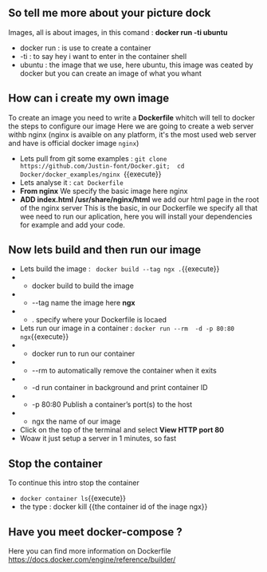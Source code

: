 ## So tell me more about your picture dock
Images, all is about images, in this comand : **docker run -ti ubuntu**
- docker run : is use to create a container
- -ti : to say hey i want to enter in the container shell
- ubuntu : the image that we use, here ubuntu, this image was ceated by docker but you can create an image of what you whant

## How can i create my own image
To create an image you need to write a **Dockerfile** whitch will tell to docker the steps to configure our image
Here we are going to create a web server withb nginx (nginx is avaible on any platform, it's the most used web server and have is official docker image `nginx`)
- Lets pull from git some examples  : `git clone https://github.com/Justin-font/Docker.git;  cd Docker/docker_examples/nginx `{{execute}}
- Lets analyse it : `cat Dockerfile`
- **From nginx** We specify the basic image here nginx
- **ADD index.html /usr/share/nginx/html** we add our html page in the root of the nginx server
This is the basic, in our Dockerfile we specify all that wee need to run our aplication, here you will install your dependencies for example and add your code.

## Now lets build and then run our image 
- Lets build the image : ` docker build --tag ngx .`{{execute}}
- - docker build to build the image 
- - --tag name the image here **ngx** 
- - . specify where your Dockerfile is locaed
- Lets run our image in a container : ` docker run --rm  -d -p 80:80 ngx `{{execute}}
- - docker run to run our container 
- - --rm to automatically remove the container when it exits
- - -d run container in background and print container ID
- - -p 80:80 Publish a container’s port(s) to the host
- - ngx the name of our image
- Click on the top of the terminal and select **View HTTP port 80**
- Woaw it just setup a server in 1 minutes, so fast 
## Stop the container
To continue this intro stop the container
- `docker container ls`{{execute}}
- the type : docker kill {{the container id of the inage ngx}}
## Have you meet docker-compose ?





Here you can find more information on Dockerfile https://docs.docker.com/engine/reference/builder/



